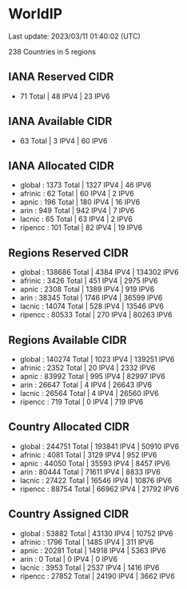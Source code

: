 # WorldIP

Last update: 2023/03/11 01:40:02 (UTC)

238 Countries in 5 regions

## IANA Reserved CIDR

- 71 Total | 48 IPV4 | 23 IPV6

## IANA Available CIDR

- 63 Total | 3 IPV4 | 60 IPV6

## IANA Allocated CIDR

- global : 1373 Total | 1327 IPV4 | 46 IPV6
- afrinic : 62 Total | 60 IPV4 | 2 IPV6
- apnic : 196 Total | 180 IPV4 | 16 IPV6
- arin : 949 Total | 942 IPV4 | 7 IPV6
- lacnic : 65 Total | 63 IPV4 | 2 IPV6
- ripencc : 101 Total | 82 IPV4 | 19 IPV6

## Regions Reserved CIDR

- global : 138686 Total | 4384 IPV4 | 134302 IPV6
- afrinic : 3426 Total | 451 IPV4 | 2975 IPV6
- apnic : 2308 Total | 1389 IPV4 | 919 IPV6
- arin : 38345 Total | 1746 IPV4 | 36599 IPV6
- lacnic : 14074 Total | 528 IPV4 | 13546 IPV6
- ripencc : 80533 Total | 270 IPV4 | 80263 IPV6

## Regions Available CIDR

- global : 140274 Total | 1023 IPV4 | 139251 IPV6
- afrinic : 2352 Total | 20 IPV4 | 2332 IPV6
- apnic : 83992 Total | 995 IPV4 | 82997 IPV6
- arin : 26647 Total | 4 IPV4 | 26643 IPV6
- lacnic : 26564 Total | 4 IPV4 | 26560 IPV6
- ripencc : 719 Total | 0 IPV4 | 719 IPV6

## Country Allocated CIDR

- global : 244751 Total | 193841 IPV4 | 50910 IPV6
- afrinic : 4081 Total | 3129 IPV4 | 952 IPV6
- apnic : 44050 Total | 35593 IPV4 | 8457 IPV6
- arin : 80444 Total | 71611 IPV4 | 8833 IPV6
- lacnic : 27422 Total | 16546 IPV4 | 10876 IPV6
- ripencc : 88754 Total | 66962 IPV4 | 21792 IPV6

## Country Assigned CIDR

- global : 53882 Total | 43130 IPV4 | 10752 IPV6
- afrinic : 1796 Total | 1485 IPV4 | 311 IPV6
- apnic : 20281 Total | 14918 IPV4 | 5363 IPV6
- arin : 0 Total | 0 IPV4 | 0 IPV6
- lacnic : 3953 Total | 2537 IPV4 | 1416 IPV6
- ripencc : 27852 Total | 24190 IPV4 | 3662 IPV6
